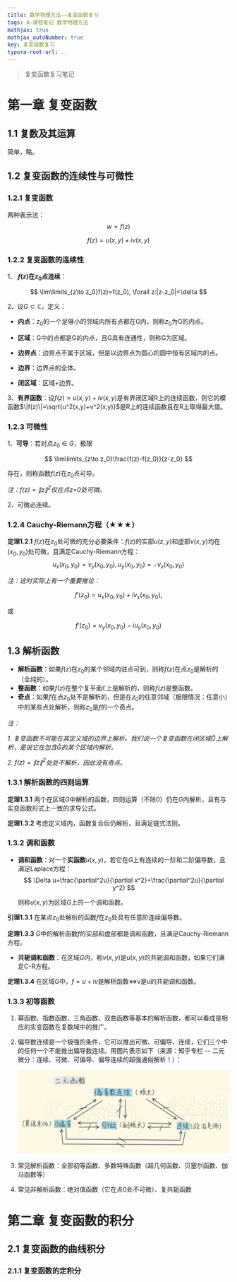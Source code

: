 ```yaml
---
title: 数学物理方法——复变函数复习
tags: A-课程笔记 数学物理方法
mathjax: true
mathjax_autoNumber: true
key: 复变函数复习
typora-root-url: ..
---
```


> 复变函数复习笔记

<!--more-->

# 第一章  复变函数

## 1.1  复数及其运算

简单，略。

## 1.2  复变函数的连续性与可微性

### 1.2.1  复变函数

两种表示法：
$$
w=f(z)
$$

$$
f(z)=u(x,y)+iv(x,y)
$$

### 1.2.2  复变函数的连续性

1、 **$f(z)$在$z_0$点连续**： 

$$
\lim\limits_{z\to z_0}f(z)=f(z_0), \forall z:|z-z_0|<\delta
$$

2、设$G\subset \mathbb{C}$，定义：

- **内点**：$z_0$的一个足够小的邻域内所有点都在G内，则称$z_0$为G的内点。

- **区域**：G中的点都是G的内点，且G具有连通性，则称G为区域。

- **边界点**：边界点不属于区域，但是以边界点为圆心的圆中恒有区域内的点。

- **边界**：边界点的全体。

- **闭区域**：区域+边界。

3、**有界函数**：设$f(z)=u(x,y)+iv(x,y)$是有界闭区域R上的连续函数，则它的模函数$\|f(z)\|=\sqrt{u^2(x,y)+v^2(x,y)}$是R上的连续函数且在R上取得最大值。

###  1.2.3  可微性

1、**可导**：若对点$z_0\in G$，极限

$$
\lim\limits_{z\to z_0}\frac{f(z)-f(z_0)}{z-z_0}
$$

存在，则称函数$f(z)$在$z_0$点可导。

*注：$f(z)=\|z\|^2$仅在点z=0处可微。*

2、可微必连续。

### 1.2.4  Cauchy-Riemann方程（★★★）

**定理1.2.1**	$f(z)$在$z_0$处可微的充分必要条件：$f(z)$的实部$u(z,y)$和虚部$v(x,y)$均在$(x_0,y_0)$处可微，且满足Cauchy-Riemann方程：
$$
u_x(x_0,y_0)=v_y(x_0,y_0),		u_y(x_0,y_0)=-v_x(x_0,y_0)
$$

*注：这时实际上有一个重要推论：*

$$
f'(z_0)=u_x(x_0,y_0)+iv_x(x_0,y_0),
$$

或

$$
f'(z_0)=v_y(x_0,y_0)-iu_y(x_0,y_0)
$$

## 1.3  解析函数

- **解析函数**：如果$f(z)$在$z_0$的某个邻域内驻点可到，则称$f(z)$在点$z_0$是解析的（全纯的）。
- **整函数**：如果$f(z)$在整个复平面$\mathbb{C}$上是解析的，则称$f(z)$是整函数。
- **奇点**：如果$f$在点$z_0$处不是解析的，但是在$z_0$的任意邻域（极限情况：任意小）中的某些点处解析，则称$z_0$是$f$的一个奇点。

*注：*

*1. 复变函数不可能在其定义域的边界上解析。我们说一个复变函数在闭区域$\bar G$上解析，是说它在包含$\bar G$的某个区域内解析。*

*2. $f(z)=\|z\|^2$处处不解析，因此没有奇点。*

### 1.3.1  解析函数的四则运算

**定理1.3.1**	两个在区域$G$中解析的函数，四则运算（不除0）仍在$G$内解析，且有与实变函数形式上一致的求导公式。

**定理1.3.2**	考虑定义域内，函数复合后仍解析，且满足链式法则。

### 1.3.2  调和函数

- **调和函数**：对一个**实函数**$u(x,y)$，若它在$G$上有连续的一阶和二阶偏导数，且满足Laplace方程：
  $$
  \Delta u=\frac{\partial^2u}{\partial x^2}+\frac{\partial^2u}{\partial y^2}
  $$
  
  则称$u(x,y)$为区域$G$上的一个调和函数。

**引理1.3.1**    在某点$z_0$处解析的函数$f$在$z_0$处具有任意阶连续偏导数。

**定理1.3.3**	$G$中的解析函数$f$的实部和虚部都是调和函数，且满足Cauchy-Riemann方程。

- **共轭调和函数**：在区域$G$内，称$v(x,y)$是$u(x,y)$的共轭调和函数，如果它们满足C-R方程。

**定理1.3.4**	在区域$G$中，$f=u+iv$是解析函数$\Leftrightarrow$v是u的共轭调和函数。

###  1.3.3 初等函数

1. 幂函数、指数函数、三角函数、双曲函数等基本的解析函数，都可以看成是相应的实变函数在复数域中的推广。

2. 偏导数连续是一个极强的条件，它可以推出可微、可偏导、连续，它们三个中的任何一个不能推出偏导数连续。用图片表示如下（来源：知乎专栏 -- 二元微分：连续、可微、可偏导、偏导连续的超强通俗解析！）：

   ![二元函数偏导、连续、可微](/assets/images/数学物理方法——复变函数复习/二元函数偏导、连续、可微.png)

3. 常见解析函数：全部初等函数、多数特殊函数（超几何函数、贝塞尔函数、伽马函数等）

4. 常见非解析函数：绝对值函数（它在点0处不可微）、复共轭函数

# 第二章  复变函数的积分

## 2.1  复变函数的曲线积分

### 2.1.1  复变函数的定积分



